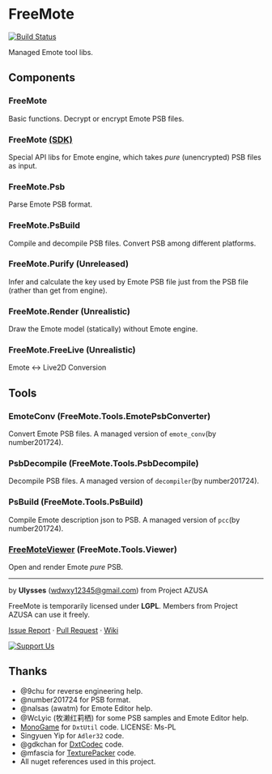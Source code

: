 # FreeMote
[![Build Status](https://ci.appveyor.com/api/projects/status/github/UlyssesWu/FreeMote?branch=master&svg=true)](https://ci.appveyor.com/project/UlyssesWu/freemote/build/artifacts)

Managed Emote tool libs.

## Components
### FreeMote
Basic functions. Decrypt or encrypt Emote PSB files.
### FreeMote [(SDK)](https://github.com/Project-AZUSA/FreeMote-SDK)
Special API libs for Emote engine, which takes _pure_ (unencrypted) PSB files as input.
### FreeMote.Psb
Parse Emote PSB format.
### FreeMote.PsBuild
Compile and decompile PSB files. Convert PSB among different platforms.
### FreeMote.Purify (Unreleased)
Infer and calculate the key used by Emote PSB file just from the PSB file (rather than get from engine).
### FreeMote.Render (Unrealistic)
Draw the Emote model (statically) without Emote engine.
### FreeMote.FreeLive (Unrealistic)
Emote <-> Live2D Conversion

## Tools
### EmoteConv (FreeMote.Tools.EmotePsbConverter)
Convert Emote PSB files. A managed version of `emote_conv`(by number201724).
### PsbDecompile (FreeMote.Tools.PsbDecompile)
Decompile PSB files. A managed version of `decompiler`(by number201724).
### PsBuild (FreeMote.Tools.PsBuild)
Compile Emote description json to PSB. A managed version of `pcc`(by number201724).
### [FreeMoteViewer](https://github.com/Project-AZUSA/FreeMote.NET#freemoteviewer) (FreeMote.Tools.Viewer)
Open and render Emote _pure_ PSB.

---
by **Ulysses** (wdwxy12345@gmail.com) from Project AZUSA

FreeMote is temporarily licensed under **LGPL**. Members from Project AZUSA can use it freely.

[Issue Report](https://github.com/UlyssesWu/FreeMote/issues) · [Pull Request](https://github.com/UlyssesWu/FreeMote/pulls) · [Wiki](https://github.com/Project-AZUSA/FreeMote/wiki)

[![Support Us](https://az743702.vo.msecnd.net/cdn/kofi2.png?v=0 "Buy Me a Coffee at ko-fi.com")](https://ko-fi.com/Ulysses)

## Thanks

* @9chu for reverse engineering help.
* @number201724 for PSB format.
* @nalsas (awatm) for Emote Editor help.
* @WcLyic (牧濑红莉栖) for some PSB samples and Emote Editor help.
* [MonoGame](https://github.com/MonoGame/MonoGame) for `DxtUtil` code. LICENSE: Ms-PL
* Singyuen Yip for `Adler32` code.
* @gdkchan for [DxtCodec](https://github.com/gdkchan/CEGTool/blob/master/CEGTool/DXTCodec.cs) code.
* @mfascia for [TexturePacker](https://github.com/mfascia/TexturePacker) code.
* All nuget references used in this project.